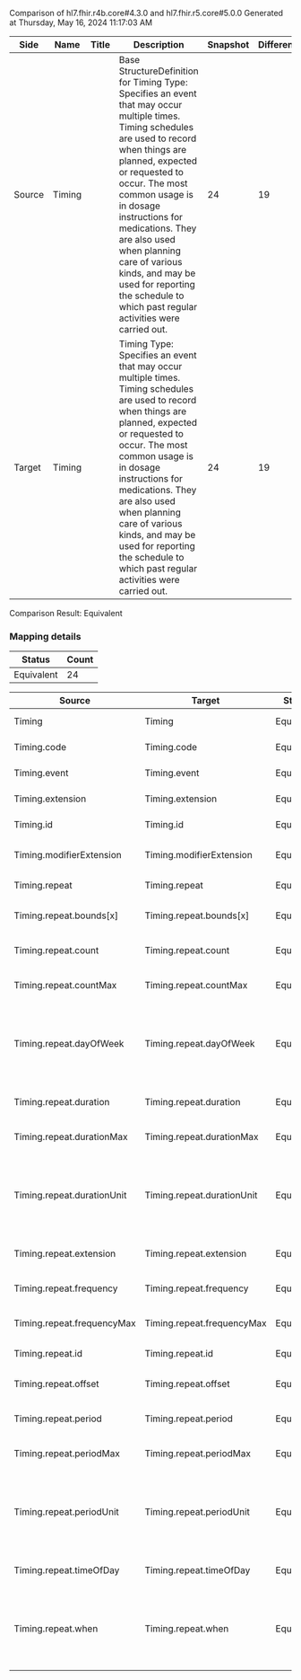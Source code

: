 Comparison of hl7.fhir.r4b.core#4.3.0 and hl7.fhir.r5.core#5.0.0
Generated at Thursday, May 16, 2024 11:17:03 AM

| Side | Name | Title | Description | Snapshot | Differential |
| --- | --- | --- | --- | --- | --- |
| Source | Timing |  | Base StructureDefinition for Timing Type: Specifies an event that may occur multiple times. Timing schedules are used to record when things are planned, expected or requested to occur. The most common usage is in dosage instructions for medications. They are also used when planning care of various kinds, and may be used for reporting the schedule to which past regular activities were carried out. | 24 | 19 |
| Target | Timing |  | Timing Type: Specifies an event that may occur multiple times. Timing schedules are used to record when things are planned, expected or requested to occur. The most common usage is in dosage instructions for medications. They are also used when planning care of various kinds, and may be used for reporting the schedule to which past regular activities were carried out. | 24 | 19 |


Comparison Result: Equivalent


### Mapping details

| Status | Count |
| ------ | ----- |
Equivalent | 24 |


| Source | Target | Status | Message |
| ------ | ------ | ------ | ------- |
| Timing | Timing | Equivalent | R4B `Timing` maps as Equivalent to R5 `Timing` |
| Timing.code | Timing.code | Equivalent | R4B `Timing.code` maps as Equivalent to R5 `Timing.code` |
| Timing.event | Timing.event | Equivalent | R4B `Timing.event` maps as Equivalent to R5 `Timing.event` |
| Timing.extension | Timing.extension | Equivalent | R4B `Timing.extension` maps as Equivalent to R5 `Timing.extension` |
| Timing.id | Timing.id | Equivalent | R4B `Timing.id` maps as Equivalent to R5 `Timing.id` |
| Timing.modifierExtension | Timing.modifierExtension | Equivalent | R4B `Timing.modifierExtension` maps as Equivalent to R5 `Timing.modifierExtension` |
| Timing.repeat | Timing.repeat | Equivalent | R4B `Timing.repeat` maps as Equivalent to R5 `Timing.repeat` |
| Timing.repeat.bounds[x] | Timing.repeat.bounds[x] | Equivalent | R4B `Timing.repeat.bounds[x]` maps as Equivalent to R5 `Timing.repeat.bounds[x]` |
| Timing.repeat.count | Timing.repeat.count | Equivalent | R4B `Timing.repeat.count` maps as Equivalent to R5 `Timing.repeat.count` |
| Timing.repeat.countMax | Timing.repeat.countMax | Equivalent | R4B `Timing.repeat.countMax` maps as Equivalent to R5 `Timing.repeat.countMax` |
| Timing.repeat.dayOfWeek | Timing.repeat.dayOfWeek | Equivalent | R4B `Timing.repeat.dayOfWeek` maps as Equivalent to R5 `Timing.repeat.dayOfWeek` - dayOfWeek has compatible required binding for code type: http://hl7.org/fhir/ValueSet/days-of-week|4.3.0 and http://hl7.org/fhir/ValueSet/days-of-week|5.0.0 (Equivalent) |
| Timing.repeat.duration | Timing.repeat.duration | Equivalent | R4B `Timing.repeat.duration` maps as Equivalent to R5 `Timing.repeat.duration` |
| Timing.repeat.durationMax | Timing.repeat.durationMax | Equivalent | R4B `Timing.repeat.durationMax` maps as Equivalent to R5 `Timing.repeat.durationMax` |
| Timing.repeat.durationUnit | Timing.repeat.durationUnit | Equivalent | R4B `Timing.repeat.durationUnit` maps as Equivalent to R5 `Timing.repeat.durationUnit` - durationUnit has compatible required binding for code type: http://hl7.org/fhir/ValueSet/units-of-time|4.3.0 and http://hl7.org/fhir/ValueSet/units-of-time|5.0.0 (Equivalent) |
| Timing.repeat.extension | Timing.repeat.extension | Equivalent | R4B `Timing.repeat.extension` maps as Equivalent to R5 `Timing.repeat.extension` |
| Timing.repeat.frequency | Timing.repeat.frequency | Equivalent | R4B `Timing.repeat.frequency` maps as Equivalent to R5 `Timing.repeat.frequency` |
| Timing.repeat.frequencyMax | Timing.repeat.frequencyMax | Equivalent | R4B `Timing.repeat.frequencyMax` maps as Equivalent to R5 `Timing.repeat.frequencyMax` |
| Timing.repeat.id | Timing.repeat.id | Equivalent | R4B `Timing.repeat.id` maps as Equivalent to R5 `Timing.repeat.id` |
| Timing.repeat.offset | Timing.repeat.offset | Equivalent | R4B `Timing.repeat.offset` maps as Equivalent to R5 `Timing.repeat.offset` |
| Timing.repeat.period | Timing.repeat.period | Equivalent | R4B `Timing.repeat.period` maps as Equivalent to R5 `Timing.repeat.period` |
| Timing.repeat.periodMax | Timing.repeat.periodMax | Equivalent | R4B `Timing.repeat.periodMax` maps as Equivalent to R5 `Timing.repeat.periodMax` |
| Timing.repeat.periodUnit | Timing.repeat.periodUnit | Equivalent | R4B `Timing.repeat.periodUnit` maps as Equivalent to R5 `Timing.repeat.periodUnit` - periodUnit has compatible required binding for code type: http://hl7.org/fhir/ValueSet/units-of-time|4.3.0 and http://hl7.org/fhir/ValueSet/units-of-time|5.0.0 (Equivalent) |
| Timing.repeat.timeOfDay | Timing.repeat.timeOfDay | Equivalent | R4B `Timing.repeat.timeOfDay` maps as Equivalent to R5 `Timing.repeat.timeOfDay` |
| Timing.repeat.when | Timing.repeat.when | Equivalent | R4B `Timing.repeat.when` maps as Equivalent to R5 `Timing.repeat.when` - when has compatible required binding for code type: http://hl7.org/fhir/ValueSet/event-timing|4.3.0 and http://hl7.org/fhir/ValueSet/event-timing|5.0.0 (Equivalent) |

